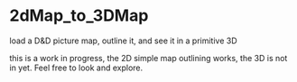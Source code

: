 # 2dMap_to_3DMap
load a D&amp;D picture map, outline it, and see it in a primitive 3D

this is a work in progress, the 2D simple map outlining works, the 3D is not in yet.  Feel free to look and explore.
